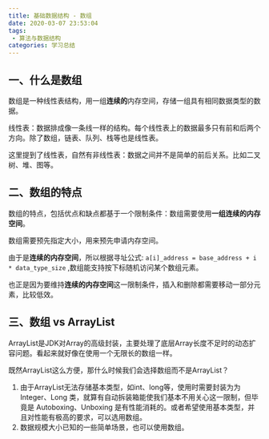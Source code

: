 ```yaml
---
title: 基础数据结构 - 数组
date: 2020-03-07 23:53:04
tags: 
 - 算法与数据结构 
categories: 学习总结
---
```

## 一、什么是数组

数组是一种线性表结构，用一组**连续的**内存空间，存储一组具有相同数据类型的数据。  

线性表：数据排成像一条线一样的结构。每个线性表上的数据最多只有前和后两个方向。除了数组，链表、队列、栈等也是线性表。

这里提到了线性表，自然有非线性表：数据之间并不是简单的前后关系。比如二叉树、堆、图等。
<!-- more -->
##  二、数组的特点

数组的特点，包括优点和缺点都基于一个限制条件：数组需要使用**一组连续的内存空间**。

数组需要预先指定大小，用来预先申请内存空间。

由于是**连续的内存空间**，所以根据寻址公式: `a[i]_address = base_address + i * data_type_size` ,数组能支持按下标随机访问某个数组元素。

也正是因为要维持**连续的内存空间**这一限制条件，插入和删除都需要移动一部分元素，比较低效。

## 三、数组 vs ArrayList

ArrayList是JDK对Array的高级封装，主要处理了底层Array长度不足时的动态扩容问题。看起来就好像在使用一个无限长的数组一样。

既然ArrayList这么方便，那什么时候我们会选择数组而不是ArrayList？

1. 由于ArrayList无法存储基本类型，如int、long等，使用时需要封装为为 Integer、Long 类，就算有自动拆装箱能使我们基本不用关心这一限制，但毕竟是 Autoboxing、Unboxing 是有性能消耗的。或者希望使用基本类型，并且对性能有极高的要求，可以选用数组。
2. 数据规模大小已知的一些简单场景，也可以使用数组。